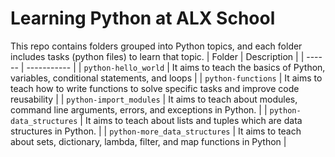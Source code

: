 # Learning Python at ALX School
 This repo contains folders grouped into Python topics, and each folder includes tasks (python files) to learn that topic.
| Folder | Description |
| ------ | ----------- |
| `python-hello_world` | It aims to teach the basics of Python, variables, conditional statements, and loops  |
| `python-functions` | It aims to teach how to write functions to solve specific tasks and improve code reusability |
| `python-import_modules` | It aims to teach about modules, command line arguments, errors, and exceptions in Python. |
| `python-data_structures` | It aims to teach about lists and tuples which are data structures in Python. |
| `python-more_data_structures` | It aims to teach about sets, dictionary, lambda, filter, and map functions in Python |
